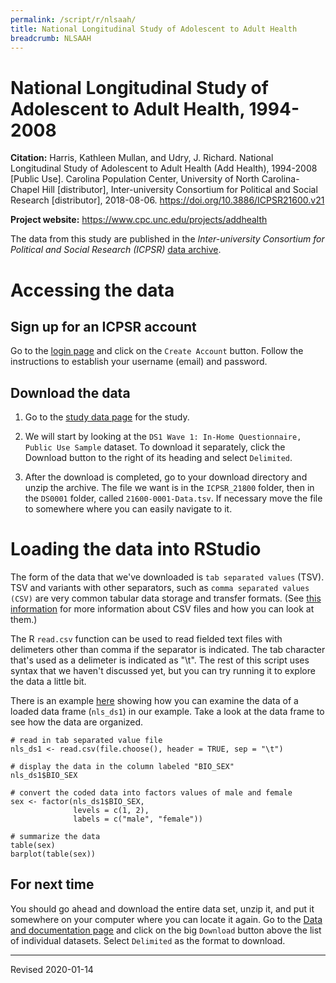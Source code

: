 ```yaml
---
permalink: /script/r/nlsaah/
title: National Longitudinal Study of Adolescent to Adult Health
breadcrumb: NLSAAH
---
```


# National Longitudinal Study of Adolescent to Adult Health, 1994-2008

**Citation:** Harris, Kathleen Mullan, and Udry, J. Richard. National Longitudinal Study of Adolescent to Adult Health (Add Health), 1994-2008 \[Public Use\]. Carolina Population Center, University of North Carolina-Chapel Hill \[distributor\], Inter-university Consortium for Political and Social Research \[distributor\], 2018-08-06. <https://doi.org/10.3886/ICPSR21600.v21>

**Project website:** <https://www.cpc.unc.edu/projects/addhealth>

The data from this study are published in the *Inter-university Consortium for Political and Social Research (ICPSR)* [data archive](https://www.icpsr.umich.edu/icpsrweb/).  

# Accessing the data

## Sign up for an ICPSR account

Go to the [login page](https://www.icpsr.umich.edu/rpxlogin) and click on the `Create Account` button.  Follow the instructions to establish your username (email) and password.

## Download the data

1. Go to the [study data page](https://www.icpsr.umich.edu/icpsrweb/ICPSR/studies/21600/datadocumentation) for the study.

2. We will start by looking at the `DS1 Wave 1: In-Home Questionnaire, Public Use Sample` dataset. To download it separately, click the Download button to the right of its heading and select `Delimited`. 

3. After the download is completed, go to your download directory and unzip the archive. The file we want is in the `ICPSR_21800` folder, then in the `DS0001` folder, called `21600-0001-Data.tsv`.  If necessary move the file to somewhere where you can easily navigate to it.

# Loading the data into RStudio

The form of the data that we've downloaded is `tab separated values` (TSV).  TSV and variants with other separators, such as `comma separated values (CSV)` are very common tabular data storage and transfer formats.  (See [this information](https://heardlibrary.github.io/digital-scholarship/script/python/inout/#csv-files) for more information about CSV files and how you can look at them.)

The R `read.csv` function can be used to read fielded text files with delimeters other than comma if the separator is indicated.  The tab character that's used as a delimeter is indicated as "\t".  The rest of this script uses syntax that we haven't discussed yet, but you can try running it to explore the data a little bit.

There is an example [here](https://heardlibrary.github.io/digital-scholarship/script/r/structures/#data-frames) showing how you can examine the data of a loaded data frame (`nls_ds1`) in our example.  Take a look at the data frame to see how the data are organized.

```
# read in tab separated value file
nls_ds1 <- read.csv(file.choose(), header = TRUE, sep = "\t")

# display the data in the column labeled "BIO_SEX"
nls_ds1$BIO_SEX

# convert the coded data into factors values of male and female
sex <- factor(nls_ds1$BIO_SEX,
              levels = c(1, 2),
              labels = c("male", "female"))

# summarize the data
table(sex)
barplot(table(sex))
```

## For next time

You should go ahead and download the entire data set, unzip it, and put it somewhere on your computer where you can locate it again.  Go to the [Data and documentation page](https://www.icpsr.umich.edu/icpsrweb/ICPSR/studies/21600/datadocumentation) and click on the big `Download` button above the list of individual datasets.  Select `Delimited` as the format to download.

----
Revised 2020-01-14
